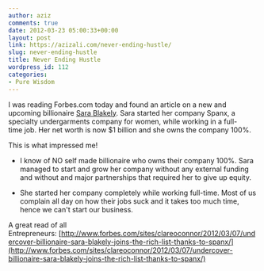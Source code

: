 ```yaml
---
author: aziz
comments: true
date: 2012-03-23 05:00:33+00:00
layout: post
link: https://azizali.com/never-ending-hustle/
slug: never-ending-hustle
title: Never Ending Hustle
wordpress_id: 112
categories:
- Pure Wisdom
---
```


I was reading Forbes.com today and found an article on a new and upcoming billionaire [Sara Blakely](http://www.forbes.com/sites/clareoconnor/2012/03/07/undercover-billionaire-sara-blakely-joins-the-rich-list-thanks-to-spanx/). Sara started her company Spanx, a specialty undergarments company for women, while working in a full-time job. Her net worth is now $1 billion and she owns the company 100%.

This is what impressed me!



	
  * I know of NO self made billionaire who owns their company 100%. Sara managed to start and grow her company without any external funding and without and major partnerships that required her to give up equity.

	
  * She started her company completely while working full-time. Most of us complain all day on how their jobs suck and it takes too much time, hence we can't start our business.




A great read of all Entrepreneurs: [http://www.forbes.com/sites/clareoconnor/2012/03/07/undercover-billionaire-sara-blakely-joins-the-rich-list-thanks-to-spanx/](http://www.forbes.com/sites/clareoconnor/2012/03/07/undercover-billionaire-sara-blakely-joins-the-rich-list-thanks-to-spanx/)
